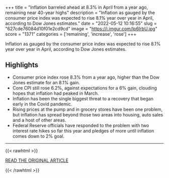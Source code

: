 +++
title = "Inflation barreled ahead at 8.3% in April from a year ago, remaining near 40-year highs"
description = "Inflation as gauged by the consumer price index was expected to rise 8.1% year over year in April, according to Dow Jones estimates."
date = "2022-05-12 10:16:55"
slug = "627cde76084d10f01e2cd9cd"
image = "https://i.imgur.com/lp6IrbU.jpg"
score = "1371"
categories = ['remaining', 'increase', 'rose']
+++

Inflation as gauged by the consumer price index was expected to rise 8.1% year over year in April, according to Dow Jones estimates.

## Highlights

- Consumer price index rose 8.3% from a year ago, higher than the Dow Jones estimate for an 8.1% gain.
- Core CPI still rose 6.2%, against expectations for a 6% gain, clouding hopes that inflation had peaked in March.
- Inflation has been the single biggest threat to a recovery that began early in the Covid pandemic.
- Rising prices at the pump and in grocery stores have been one problem, but inflation has spread beyond those two areas into housing, auto sales and a host of other areas.
- Federal Reserve officials have responded to the problem with two interest rate hikes so far this year and pledges of more until inflation comes down to 2% goal.

---

{{< rawhtml >}}
  <p class="article-category">
    <a target="_blank" href="https://www.cnbc.com/2022/05/11/cpi-april-2022.html">READ THE ORIGINAL ARTICLE</a>
  </p>
{{< /rawhtml >}}
